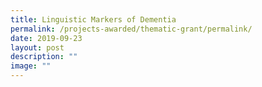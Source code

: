 ```yaml
---
title: Linguistic Markers of Dementia
permalink: /projects-awarded/thematic-grant/permalink/
date: 2019-09-23
layout: post
description: ""
image: ""
---
```

